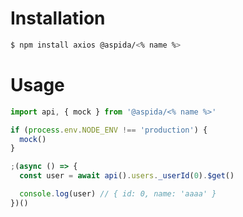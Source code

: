 # Installation

```bash
$ npm install axios @aspida/<% name %>
```

# Usage

```javascript
import api, { mock } from '@aspida/<% name %>'

if (process.env.NODE_ENV !== 'production') {
  mock()
}

;(async () => {
  const user = await api().users._userId(0).$get()

  console.log(user) // { id: 0, name: 'aaaa' }
})()
```
